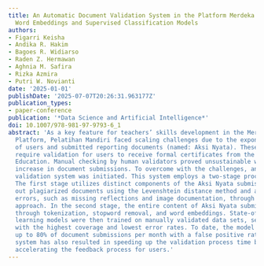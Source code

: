 ```yaml
---
title: An Automatic Document Validation System in the Platform Merdeka Mengajar by Using
  Word Embeddings and Supervised Classification Models
authors:
- Figarri Keisha
- Andika R. Hakim
- Bagoes R. Widiarso
- Raden Z. Hermawan
- Aghnia M. Safira
- Rizka Azmira
- Putri W. Novianti
date: '2025-01-01'
publishDate: '2025-07-07T20:26:31.963177Z'
publication_types:
- paper-conference
publication: '*Data Science and Artificial Intelligence*'
doi: 10.1007/978-981-97-9793-6_1
abstract: 'As a key feature for teachers’ skills development in the Merdeka Mengajar
  Platform, Pelatihan Mandiri faced scaling challenges due to the exponential growth
  of users and submitted reporting documents (named: Aksi Nyata). These documents
  require validation for users to receive formal certificates from the Ministry of
  Education. Manual checking by human validators proved unsustainable with the rapid
  increase in document submissions. To overcome with the challenges, an automated
  validation system was initiated. This system employs a two-stage process as follows.
  The first stage utilizes distinct components of the Aksi Nyata submissions to filter
  out plagiarized documents using the Levenshtein distance method and addresses common
  errors, such as missing reflections and image documentation, through a rule-based
  approach. In the second stage, the entire content of Aksi Nyata submissions is preprocessed
  through tokenization, stopword removal, and word embeddings. State-of-the-art machine
  learning models were then trained on manually validated data sets, selecting those
  with the highest coverage and lowest error rates. To date, the model has processed
  up to 80% of document submissions per month with a false positive rate of 2%. This
  system has also resulted in speeding up the validation process time by 76%, henceforth
  accelerating the feedback process for users.'
---
```


